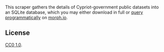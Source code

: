 This scraper gathers the details of Cypriot-government public datasets into an
SQLite database, which you may either download in full or
[query programmatically](https://morph.io/documentation/api) on
[morph.io](https://morph.io/wfdd/data-gov-cy-scraper).

## License

[CC0 1.0](https://creativecommons.org/publicdomain/zero/1.0/).
